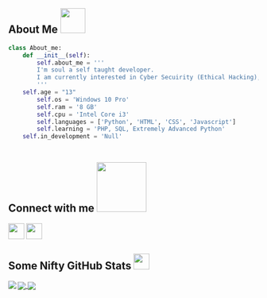 
<h2> About Me <img src = "https://raw.githubusercontent.com/MartinHeinz/MartinHeinz/master/wave.gif" width = 50px> </h2> 

```py
class About_me:
    def __init__(self):
        self.about_me = '''
		I'm soul a self taught developer.
		I am currently interested in Cyber Secuirity (Ethical Hacking), Artifical Intelligence & API Exploitation.
        '''
	self.age = "13"
        self.os = 'Windows 10 Pro'
        self.ram = '8 GB'
        self.cpu = 'Intel Core i3'
        self.languages = ['Python', 'HTML', 'CSS', 'Javascript']
        self.learning = 'PHP, SQL, Extremely Advanced Python'
	self.in_development = 'Null'
	   
```

<h2> Connect with me <img src='https://raw.githubusercontent.com/ShahriarShafin/ShahriarShafin/main/Assets/handshake.gif' width="100px"> </h2>
<a href = 'https://www.twitter.com/soulsbj'> <img width = '32px' align= 'center' src="https://raw.githubusercontent.com/rahulbanerjee26/githubAboutMeGenerator/main/icons/twitter.svg"/></a> 
<a href = 'https://www.github.com/soulsbj'> <img width = '32px' align= 'center' src="https://raw.githubusercontent.com/rahulbanerjee26/githubAboutMeGenerator/main/icons/github.svg"/></a> 


<h2> Some Nifty GitHub Stats <img src='https://media1.giphy.com/media/du3J3cXyzhj75IOgvA/giphy.gif?cid=ecf05e47x2g034i9pzwtzzsd3xgg2w9nr94t4tflbbgo3008&rid=giphy.gif' width='32px'> </h2>

<a href="https://github.com/anuraghazra/github-readme-stats">
<img align="left" src="https://github-readme-stats.vercel.app/api?username=soulsbj&count_private=true&show_icons=true&theme=light" />
</a>
<a href="https://github.com/anuraghazra/convoychat">
<img align="center" src="https://github-readme-stats.vercel.app/api/top-langs/?username=soulsbj&theme=light" />
</a>
<a href="t.me/bypaths">
<img align="center" src="https://gifyu.com/image/Ssy10" />
</a>
